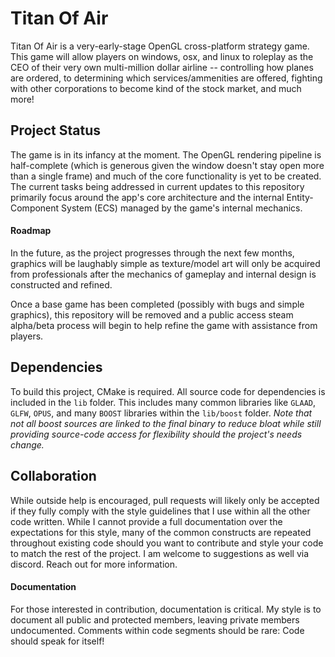 # Titan Of Air
Titan Of Air is a very-early-stage OpenGL cross-platform strategy game.
This game will allow players on windows, osx, and linux to roleplay as the CEO
of their very own multi-million dollar airline -- controlling how planes are ordered,
to  determining which services/ammenities are offered, fighting with other corporations
to become kind of the stock market, and much more!

## Project Status
The game is in its infancy at the moment. The OpenGL rendering pipeline is half-complete
(which is generous given the window doesn't stay open more than a single frame) and 
much of the core functionality is yet to be created. The current tasks being addressed
in current updates to this repository primarily focus around the app's core architecture
and the internal Entity-Component System (ECS) managed by the game's internal mechanics.


#### Roadmap
In the future, as the project progresses through the next few months, graphics will be 
laughably simple as texture/model art will only be acquired from professionals after
the mechanics of gameplay and internal design is constructed and refined.

Once a base game has been completed (possibly with bugs and simple graphics), this repository
will be removed and a public access steam alpha/beta process will begin to help refine
the game with assistance from players.

## Dependencies
To build this project, CMake is required. All source code for dependencies is included in 
the `lib` folder. This includes many common libraries like `GLAAD`, `GLFW`, `OPUS`,
and many `BOOST` libraries within the `lib/boost` folder. *Note that not all boost sources are 
linked to the final binary to reduce bloat while still providing source-code access
for flexibility should the project's needs change.*

## Collaboration
While outside help is encouraged, pull requests will likely only be accepted if they
fully comply with the style guidelines that I use within all the other code written.
While I cannot provide a full documentation over the expectations for this style,
many of the common constructs are repeated throughout existing code should you want
to contribute and style your code to match the rest of the project. I am welcome
to suggestions as well via discord. Reach out for more information.

#### Documentation
For those interested in contribution, documentation is critical. My style is to document
all public and protected members, leaving private members undocumented. Comments within
code segments should be rare: Code should speak for itself!
